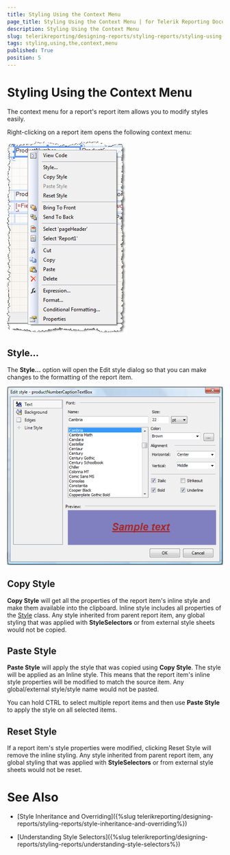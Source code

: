 ```yaml
---
title: Styling Using the Context Menu
page_title: Styling Using the Context Menu | for Telerik Reporting Documentation
description: Styling Using the Context Menu
slug: telerikreporting/designing-reports/styling-reports/styling-using-the-context-menu
tags: styling,using,the,context,menu
published: True
position: 5
---
```


# Styling Using the Context Menu



The context menu for a report's report item allows you to modify styles easily.

Right-clicking on a report item opens the following context menu:

  
  ![](images/ReportContextA.png)

## Style...

The __Style...__ option will open the Edit style dialog so that you can make changes to the formatting of the report item.

  
  ![](images/ReportContextB.png)

## Copy Style

__Copy Style__ will get all the properties of the report item's inline style and make them available into the clipboard. Inline style
      	includes all properties of the [Style](/reporting/api/Telerik.Reporting.Drawing.Style) class.
      	Any style inherited from parent report item, any global styling that was applied with __StyleSelectors__ or from external style sheets would not be copied.
      	

## Paste Style

__Paste Style__ will apply the style that was copied using __Copy Style__. The style will be applied as an Inline style. This means 
      	that the report item's inline style properties will be modified to match the source item. Any global/external style/style name would not be pasted.
      	

You can hold CTRL to select multiple report items and then use __Paste Style__ to apply the style on all selected items.

## Reset Style

If a report item's style properties were modified, clicking Reset Style will remove the inline styling. Any style inherited from parent report item, 
      		any global styling that was applied with __StyleSelectors__ or from external style sheets would not be reset.

# See Also


 * [Style Inheritance and Overriding]({%slug telerikreporting/designing-reports/styling-reports/style-inheritance-and-overriding%})

 * [Understanding Style Selectors]({%slug telerikreporting/designing-reports/styling-reports/understanding-style-selectors%})
